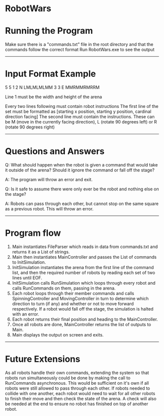 # RobotWars

# Running the Program

Make sure there is a "commands.txt" file in the root directory and that the commands follow the correct format
Run RobotWars.exe to see the output

---

# Input Format Example

5 5
1 2 N
LMLMLMLMM
3 3 E
MMRMMRMRRM

Line 1 must be the width and height of the arena

Every two lines following must contain robot instructions 
The first line of the set must be formatted as [starting x position, starting y position, cardinal direction facing]
The second line must contain the instructions. These can be M (move in the currently facing direction), L (rotate 90 degrees left) or R (rotate 90 degrees right)

---

# Questions and Answers

Q: What should happen when the robot is given a command that would take it outside of the arena? Should it ignore the command or fall off the stage?

A: The program will throw an error and exit.


Q: Is it safe to assume there were only ever be the robot and nothing else on the stage?

A: Robots can pass through each other, but cannot stop on the same square as a previous robot. This will throw an error.

---

# Program flow

1) Main instantiates FileParser which reads in data from commands.txt and returns it as a List of strings.
2) Main then instantiates MainController and passes the List of commands to InitSimulation.
3) InitSimulation instantiates the arena from the first line of the command list, and then the required number of robots by reading each set of two lines until EOF.
4) InitSimulation calls RunSimulation which loops through every robot and calls RunCommands on them, passing in the arena.
5) Each robot loops through their member commands and calls SpinningController and MovingController in turn to determine which direction to turn (if any) and whether or not to move forward respectively. If a robot would fall off the stage, the simulation is halted with an error.
6) Each robot returns their final position and heading to the MainController.
7) Once all robots are done, MainController returns the list of outputs to Main.
8) Main displays the output on screen and exits.

---

# Future Extensions

As all robots handle their own commands, extending the system so that robots run simultaneously could be done by making the call to RunCommands asynchronous. This would be sufficient on it's own if all robots were still allowed to pass through each other. If robots needed to collide with one another, each robot would need to wait for all other robots to finish their move and then check the state of the arena. A check will also be needed at the end to ensure no robot has finished on top of another robot.
